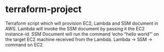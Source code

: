 # terraform-project
Terraform script which will provision EC2, Lambda and SSM document in AWS. 
Lambda will invoke the SSM document by passing it the EC2 instance-id. 
SSM Document will run the command ‘echo “hello world”’ on the target EC2 machine received from the Lambda.
Lambda → SSM → command on EC2
